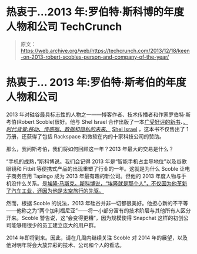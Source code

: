 # 热衷于...2013 年:罗伯特·斯科博的年度人物和公司 TechCrunch

> 原文：<https://web.archive.org/web/https://techcrunch.com/2013/12/18/keen-on-2013-robert-scobles-person-and-company-of-the-year/>

# 热衷于… 2013 年:罗伯特·斯考伯的年度人物和公司

2013 年对硅谷最具标志性的人物之一——博客作者、技术传播者和作家罗伯特·斯考伯(Robert Scoble)很好。他与 Shel Israel 合作出版了一本[广受好评的新书](https://web.archive.org/web/20221208234551/http://www.fastcompany.com/3017487/living-a-data-rich-life-in-the-age-of-context)、[、*时代背景:移动、传感器、数据和隐私的未来*、](https://web.archive.org/web/20221208234551/http://www.amazon.com/Age-Context-Mobile-Sensors-Privacy/dp/1492348430) [Shel Israel](https://web.archive.org/web/20221208234551/http://www.crunchbase.com/person/shel-israel) ，这本书不仅售出了 1 万册，还获得了包括 Rackspace 和微软在内的十家科技公司的赞助。

那么，我问斯考伯，我们将如何回顾这一年？2013 年最大的交易是什么？

“手机的成熟，”斯科博说。我们会记得 2013 年是“智能手机占主导地位”以及谷歌眼镜和 Fitbit 等便携式产品的出现重塑了行业的一年。这就是为什么 Scoble 让电子商务应用 Tapingo 成为 2013 年最有趣的新公司。但他的 2013 年度人物与手机没什么关系。是[埃隆·马斯克。斯科博说，“埃隆就是那个人”，不仅因为他革新了汽车工业，还因为他是太空旅行的先驱。](https://web.archive.org/web/20221208234551/http://www.crunchbase.com/person/elon-musk)

然而，根据 Scoble 的说法，2013 年硅谷并非一切都很美好。他担心新的不平等——他称之为“两个加利福尼亚”——将一小部分富有的技术阶层与其他所有人区分开来。Scoble 警告说，这“会变得更糟”，因为规模使得 Snapchat 这样的初创公司能够用很少的员工建立庞大的用户群。

2014 年即将到来。因此，请在几周内继续关注 Scoble 对 2014 年的展望，以及他对明年将会大放异彩的技术、公司和个人的看法。